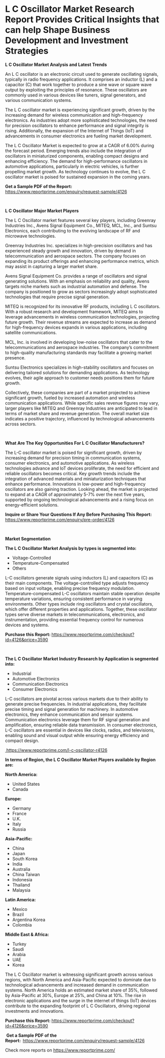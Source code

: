 <p><h1>L C Oscillator Market Research Report Provides Critical Insights that can help Shape Business Development and Investment Strategies</h1></p><p><strong>L C Oscillator Market Analysis and Latest Trends</strong></p>
<p><p>An L C oscillator is an electronic circuit used to generate oscillating signals, typically in radio frequency applications. It comprises an inductor (L) and a capacitor (C) that work together to produce a sine wave or square wave output by exploiting the principles of resonance. These oscillators are commonly used in various devices like tuners, signal generators, and various communication systems.</p><p>The L C oscillator market is experiencing significant growth, driven by the increasing demand for wireless communication and high-frequency electronics. As industries adopt more sophisticated technologies, the need for precision oscillators to enhance performance and signal integrity is rising. Additionally, the expansion of the Internet of Things (IoT) and advancements in consumer electronics are fueling market development. </p><p>The L C Oscillator Market is expected to grow at a CAGR of 6.00% during the forecast period. Emerging trends also include the integration of oscillators in miniaturized components, enabling compact designs and enhancing efficiency. The demand for high-performance oscillators in automotive applications, particularly in electric vehicles, is further propelling market growth. As technology continues to evolve, the L C oscillator market is poised for sustained expansion in the coming years.</p></p>
<p><strong>Get a Sample PDF of the Report:&nbsp;</strong> <a href="https://www.reportprime.com/enquiry/request-sample/4126?utm_campaign=2138&utm_medium=2&utm_source=Github&utm_content=ia&utm_term=18032025&utm_id=l-c-oscillator">https://www.reportprime.com/enquiry/request-sample/4126</a></p>
<p>&nbsp;</p>
<p><strong>L C Oscillator Major Market Players</strong></p>
<p><p>The L C Oscillator market features several key players, including Greenray Industries Inc., Avens Signal Equipment Co., MITEQ, MCL, Inc., and Suntsu Electronics, each contributing to the evolving landscape of RF and microwave technologies.</p><p>Greenray Industries Inc. specializes in high-precision oscillators and has experienced steady growth and innovation, driven by demand in telecommunication and aerospace sectors. The company focuses on expanding its product offerings and enhancing performance metrics, which may assist in capturing a larger market share.</p><p>Avens Signal Equipment Co. provides a range of oscillators and signal generating solutions. With an emphasis on reliability and quality, Avens targets niche markets such as industrial automation and defense. The company is positioned to grow as sectors increasingly adopt sophisticated technologies that require precise signal generation.</p><p>MITEQ is recognized for its innovative RF products, including L C oscillators. With a robust research and development framework, MITEQ aims to leverage advancements in wireless communication technologies, projecting future growth. Their revenue streams are expected to increase as demand for high-frequency devices expands in various applications, including satellite communications.</p><p>MCL, Inc. is involved in developing low-noise oscillators that cater to the telecommunications and aerospace industries. The company’s commitment to high-quality manufacturing standards may facilitate a growing market presence.</p><p>Suntsu Electronics specializes in high-stability oscillators and focuses on delivering tailored solutions for demanding applications. As technology evolves, their agile approach to customer needs positions them for future growth.</p><p>Collectively, these companies are part of a market projected to achieve significant growth, fueled by increased automation and wireless communication applications. While specific sales revenue figures may vary, larger players like MITEQ and Greenray Industries are anticipated to lead in terms of market share and revenue generation. The overall market size indicates a positive trajectory, influenced by technological advancements across sectors.</p></p>
<p>&nbsp;</p>
<p><strong>What Are The Key Opportunities For L C Oscillator Manufacturers?</strong></p>
<p><p>The L-C oscillator market is poised for significant growth, driven by increasing demand for precision timing in communication systems, consumer electronics, and automotive applications. As wireless technologies advance and IoT devices proliferate, the need for efficient and reliable oscillators becomes critical. Key growth trends include the integration of advanced materials and miniaturization techniques that enhance performance. Innovations in low-power and high-frequency oscillators are also gaining traction. Looking ahead, the market is projected to expand at a CAGR of approximately 5-7% over the next five years, supported by ongoing technological advancements and a rising focus on energy-efficient solutions.</p></p>
<p><strong>Inquire or Share Your Questions If Any Before Purchasing This Report:</strong> <a href="https://www.reportprime.com/enquiry/pre-order/4126?utm_campaign=2138&utm_medium=2&utm_source=Github&utm_content=ia&utm_term=18032025&utm_id=l-c-oscillator">https://www.reportprime.com/enquiry/pre-order/4126</a></p>
<p>&nbsp;</p>
<p><strong>Market Segmentation</strong></p>
<p><strong>The L C Oscillator Market Analysis by types is segmented into:</strong></p>
<p><ul><li>Voltage-Controlled</li><li>Temperature-Compensated</li><li>Others</li></ul></p>
<p><p>L-C oscillators generate signals using inductors (L) and capacitors (C) as their main components. The voltage-controlled type adjusts frequency based on input voltage, enabling precise frequency modulation. Temperature-compensated L-C oscillators maintain stable operation despite temperature variations, ensuring consistent performance in varying environments. Other types include ring oscillators and crystal oscillators, which offer different properties and applications. Together, these oscillator types serve diverse markets in telecommunications, electronics, and instrumentation, providing essential frequency control for numerous devices and systems.</p></p>
<p><strong>Purchase this Report:&nbsp;</strong><a href="https://www.reportprime.com/checkout?id=4126&price=3590&utm_campaign=2138&utm_medium=2&utm_source=Github&utm_content=ia&utm_term=18032025&utm_id=l-c-oscillator">https://www.reportprime.com/checkout?id=4126&price=3590</a></p>
<p>&nbsp;</p>
<p><strong>The L C Oscillator Market Industry Research by Application is segmented into:</strong></p>
<p><ul><li>Industrial</li><li>Automotive Electronics</li><li>Communication Electronics</li><li>Consumer Electronics</li></ul></p>
<p><p>L-C oscillators are pivotal across various markets due to their ability to generate precise frequencies. In industrial applications, they facilitate precise timing and signal generation for machinery. In automotive electronics, they enhance communication and sensor systems. Communication electronics leverage them for RF signal generation and amplification, ensuring reliable data transmission. In consumer electronics, L-C oscillators are essential in devices like clocks, radios, and televisions, enabling sound and visual output while ensuring energy efficiency and compact design.</p></p>
<p><a href="https://www.reportprime.com/l-c-oscillator-r4126?utm_campaign=2138&utm_medium=2&utm_source=Github&utm_content=ia&utm_term=18032025&utm_id=l-c-oscillator">&nbsp;https://www.reportprime.com/l-c-oscillator-r4126</a></p>
<p><strong>In terms of Region, the L C Oscillator Market Players available by Region are:</strong></p>
<p>
    <p> <strong> North America: </strong>
        <ul>
            <li>United States</li>
            <li>Canada</li>
        </ul>
        </p> 
    <p> <strong> Europe: </strong>
        <ul>
            <li>Germany</li>
            <li>France</li>
            <li>U.K.</li>
            <li>Italy</li>
            <li>Russia</li>
        </ul>
        </p> 
    <p> <strong> Asia-Pacific: </strong>
        <ul>
            <li>China</li>
            <li>Japan</li>
            <li>South Korea</li>
            <li>India</li>
            <li>Australia</li>
            <li>China Taiwan</li>
            <li>Indonesia</li>
            <li>Thailand</li>
            <li>Malaysia</li>
        </ul>
        </p> 
    <p> <strong> Latin America: </strong>
        <ul>
            <li>Mexico</li>
            <li>Brazil</li>
            <li>Argentina Korea</li>
            <li>Colombia</li>
        </ul>
        </p> 
    <p> <strong> Middle East & Africa: </strong>
        <ul>
            <li>Turkey</li>
            <li>Saudi</li>
            <li>Arabia</li>
            <li>UAE</li>
            <li>Korea</li>
        </ul>
    </p>
    </p>
<p><p>The L C Oscillator market is witnessing significant growth across various regions, with North America and Asia-Pacific expected to dominate due to technological advancements and increased demand in communication systems. North America holds an estimated market share of 35%, followed by Asia-Pacific at 30%, Europe at 25%, and China at 10%. The rise in electronic applications and the surge in the internet of things (IoT) devices contribute to the expanding footprint of L C Oscillators, driving regional investments and innovations.</p></p>
<p><strong>Purchase this Report: </strong><a href="https://www.reportprime.com/checkout?id=4126&price=3590&utm_campaign=2138&utm_medium=2&utm_source=Github&utm_content=ia&utm_term=18032025&utm_id=l-c-oscillator">https://www.reportprime.com/checkout?id=4126&price=3590</a></p>
<p>&nbsp;<strong>Get a Sample PDF of the Report:&nbsp;&nbsp;</strong><a href="https://www.reportprime.com/enquiry/request-sample/4126?utm_campaign=2138&utm_medium=2&utm_source=Github&utm_content=ia&utm_term=18032025&utm_id=l-c-oscillator">https://www.reportprime.com/enquiry/request-sample/4126</a></p>
<p><strong></strong></p>
<p>Check more reports on <a href="https://www.reportprime.com/?utm_campaign=2138&utm_medium=2&utm_source=Github&utm_content=ia&utm_term=18032025&utm_id=l-c-oscillator">https://www.reportprime.com/</a></p>